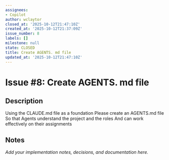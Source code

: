 ```yaml
---
assignees:
- Copilot
author: wclaytor
closed_at: '2025-10-12T21:47:10Z'
created_at: '2025-10-12T21:37:09Z'
issue_number: 8
labels: []
milestone: null
state: CLOSED
title: Create AGENTS. md file
updated_at: '2025-10-12T21:47:10Z'
---
```


# Issue #8: Create AGENTS. md file

## Description

Using the CLAUDE.md file as a foundation 
Please create an AGENTS.md file
So that Agents understand the project and the roles
And can work effectively on their assignments 

## Notes

_Add your implementation notes, decisions, and documentation here._
